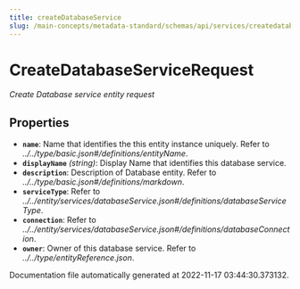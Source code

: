```yaml
---
title: createDatabaseService
slug: /main-concepts/metadata-standard/schemas/api/services/createdatabaseservice
---
```


# CreateDatabaseServiceRequest

*Create Database service entity request*

## Properties

- **`name`**: Name that identifies the this entity instance uniquely. Refer to *../../type/basic.json#/definitions/entityName*.
- **`displayName`** *(string)*: Display Name that identifies this database service.
- **`description`**: Description of Database entity. Refer to *../../type/basic.json#/definitions/markdown*.
- **`serviceType`**: Refer to *../../entity/services/databaseService.json#/definitions/databaseServiceType*.
- **`connection`**: Refer to *../../entity/services/databaseService.json#/definitions/databaseConnection*.
- **`owner`**: Owner of this database service. Refer to *../../type/entityReference.json*.


Documentation file automatically generated at 2022-11-17 03:44:30.373132.
